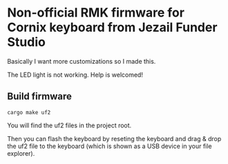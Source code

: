 # Non-official RMK firmware for Cornix keyboard from Jezail Funder Studio

Basically I want more customizations so I made this.

The LED light is not working. Help is welcomed!

## Build firmware

```shell
cargo make uf2
```

You will find the uf2 files in the project root.

Then you can flash the keyboard by reseting the keyboard and drag & drop the uf2 file to the keyboard (which is shown as a USB device in your file explorer).

